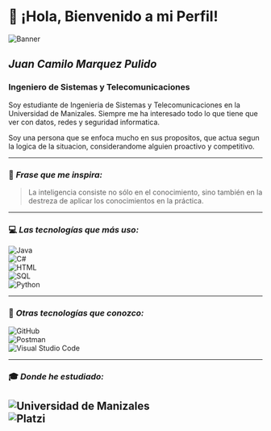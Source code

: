 # 👋 ¡Hola, Bienvenido a mi Perfil!  

![Banner](https://mi-imagen-enlace.com/banner.png)  

## *Juan Camilo Marquez Pulido*  
### Ingeniero de Sistemas y Telecomunicaciones  

Soy estudiante de Ingenieria de Sistemas y Telecomunicaciones en la Universidad de Manizales. 
Siempre me ha interesado todo lo que tiene que ver con datos, redes y seguridad informatica.

Soy una persona que se enfoca mucho en sus propositos, que actua segun la logica de la situacion, considerandome alguien proactivo y competitivo.

---

### 🌟 *Frase que me inspira:*  
> La inteligencia consiste no sólo en el conocimiento, sino también en la destreza de aplicar los conocimientos en la práctica.  

---

### 💻 *Las tecnologías que más uso:*  
![Java](https://img.shields.io/badge/Java-007396?style=flat&logo=java&logoColor=white)  
![C#](https://img.shields.io/badge/C%23-239120?style=flat&logo=c-sharp&logoColor=white)  
![HTML](https://img.shields.io/badge/HTML5-E34F26?style=flat&logo=html5&logoColor=white)  
![SQL](https://img.shields.io/badge/SQL-4479A1?style=flat&logo=mysql&logoColor=white)  
![Python](https://img.shields.io/badge/Python-3776AB?style=flat&logo=python&logoColor=white)  

---

### 🚀 *Otras tecnologías que conozco:*  
![GitHub](https://img.shields.io/badge/GitHub-181717?style=flat&logo=github&logoColor=white)  
![Postman](https://img.shields.io/badge/Postman-FF6C37?style=flat&logo=postman&logoColor=white)    
![Visual Studio Code](https://img.shields.io/badge/VS_Code-007ACC?style=flat&logo=visual-studio-code&logoColor=white)  

---

### 🎓 *Donde he estudiado:*  
![Universidad de Manizales](https://img.shields.io/badge/Universidad_de_Manizales-Blue?style=flat&logo=google-scholar&logoColor=white)  
![Platzi](https://img.shields.io/badge/Platzi-98CA3F?style=flat&logo=platzi&logoColor=white)  
---
